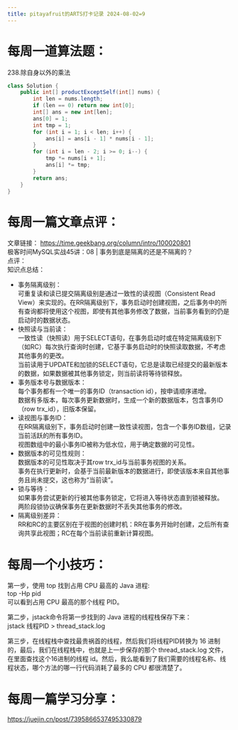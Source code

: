 ```yaml
---
title: pitayafruit的ARTS打卡记录 2024-08-02=9
---
```


# 每周一道算法题：
238.除自身以外的乘法 
```java
class Solution {
    public int[] productExceptSelf(int[] nums) {
        int len = nums.length;
        if (len == 0) return new int[0];
        int[] ans = new int[len];
        ans[0] = 1;
        int tmp = 1;
        for (int i = 1; i < len; i++) {
            ans[i] = ans[i - 1] * nums[i - 1];
        }
        for (int i = len - 2; i >= 0; i--) {
            tmp *= nums[i + 1];
            ans[i] *= tmp;
        }
        return ans;
    }
}
```
# 每周一篇文章点评：
文章链接： https://time.geekbang.org/column/intro/100020801</br>
极客时间MySQL实战45讲：08 | 事务到底是隔离的还是不隔离的？</br>
点评：</br>
知识点总结：</br>
- 事务隔离级别：</br>
  可重复读和读已提交隔离级别是通过一致性的读视图（Consistent Read View）来实现的。在RR隔离级别下，事务启动时创建视图，之后事务中的所有查询都将使用这个视图，即使有其他事务修改了数据，当前事务看到的仍是启动时的数据状态。</br>
- 快照读与当前读：</br>
  一致性读（快照读）用于SELECT语句，在事务启动时或在特定隔离级别下（如RC）每次执行查询时创建，它基于事务启动时的快照读取数据，不考虑其他事务的更改。</br>
  当前读用于UPDATE和加锁的SELECT语句，它总是读取已经提交的最新版本的数据，如果数据被其他事务锁定，则当前读将等待锁释放。</br>
- 事务版本号与数据版本：</br>
  每个事务都有一个唯一的事务ID（transaction id），按申请顺序递增。</br>
  数据有多版本，每次事务更新数据时，生成一个新的数据版本，包含事务ID（row trx_id），旧版本保留。</br>
- 读视图与事务ID：</br>
  在RR隔离级别下，事务启动时创建一致性读视图，包含一个事务ID数组，记录当前活跃的所有事务ID。</br>
  视图数组中的最小事务ID被称为低水位，用于确定数据的可见性。</br>
- 数据版本的可见性规则：</br>
  数据版本的可见性取决于其row trx_id与当前事务视图的关系。</br>
  事务在执行更新时，会基于当前最新版本的数据进行，即使该版本来自其他事务且尚未提交，这也称为“当前读”。</br>
- 锁与等待：</br>
  如果事务尝试更新的行被其他事务锁定，它将进入等待状态直到锁被释放。</br>
  两阶段锁协议确保事务在更新数据时不丢失其他事务的修改。</br>
- 隔离级别差异：</br>
   RR和RC的主要区别在于视图的创建时机：RR在事务开始时创建，之后所有查询共享此视图；RC在每个当前读前重新计算视图。</br>
# 每周一个小技巧：
第一步，使用 top 找到占用 CPU 最高的 Java 进程:</br>
top -Hp pid</br>
可以看到占用 CPU 最高的那个线程 PID。</br>

第二步，jstack命令将第一步找到的 Java 进程的线程栈保存下来：</br>
jstack 线程PID > thread_stack.log</br>

第三步，在线程栈中查找最贵祸首的线程，然后我们将线程PID转换为 16 进制的，最后，我们在线程栈中，也就是上一步保存的那个 thread_stack.log 文件，在里面查找这个16进制的线程 id。然后，我么能看到了我们需要的线程名称、线程状态，哪个方法的哪一行代码消耗了最多的 CPU 都很清楚了。






# 每周一篇学习分享：
https://juejin.cn/post/7395866537495330879
